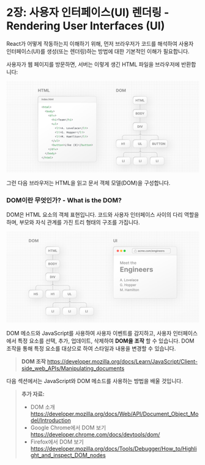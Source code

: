 # 2장: 사용자 인터페이스(UI) 렌더링 - Rendering User Interfaces (UI)

React가 어떻게 작동하는지 이해하기 위해, 먼저 브라우저가 코드를 해석하여 사용자 인터페이스(UI)를 생성(또는 렌더링)하는 방법에 대한 기본적인 이해가 필요합니다.

사용자가 웹 페이지를 방문하면, 서버는 이렇게 생긴 HTML 파일을 브라우저에 반환합니다:

![../_resources/image_url__2Flearn_2Flight_2Flea_e20d4a5cf6bd4e9a8.png](../_resources/image_url__2Flearn_2Flight_2Flea_e20d4a5cf6bd4e9a8.png)

그런 다음 브라우저는 HTML을 읽고 문서 객체 모델(DOM)을 구성합니다.

### DOM이란 무엇인가? - What is the DOM?

DOM은 HTML 요소의 객체 표현입니다. 코드와 사용자 인터페이스 사이의 다리 역할을 하며, 부모와 자식 관계를 가진 트리 형태의 구조를 가집니다.

![../_resources/image_url__2Flearn_2Flight_2Flea_a0c242da0f3e4327b.png](../_resources/image_url__2Flearn_2Flight_2Flea_a0c242da0f3e4327b.png)

DOM 메소드와 JavaScript를 사용하여 사용자 이벤트를 감지하고, 사용자 인터페이스에서 특정 요소를 선택, 추가, 업데이트, 삭제하여 **DOM을 조작** 할 수 있습니다. DOM 조작을 통해 특정 요소를 대상으로 하여 스타일과 내용을 변경할 수 있습니다.
> **DOM 조작**
> https://developer.mozilla.org/docs/Learn/JavaScript/Client-side_web_APIs/Manipulating_documents

다음 섹션에서는 JavaScript와 DOM 메소드를 사용하는 방법을 배울 것입니다.

> **추가 자료:**
> 
> - DOM 소개
> https://developer.mozilla.org/docs/Web/API/Document_Object_Model/Introduction
> - Google Chrome에서 DOM 보기
> https://developer.chrome.com/docs/devtools/dom/
> - Firefox에서 DOM 보기
> https://developer.mozilla.org/docs/Tools/Debugger/How_to/Highlight_and_inspect_DOM_nodes

